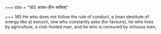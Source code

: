 +++
title = "165 आचार-हीनः क्लीबश्"

+++
165	He who does not follow the rule of conduct, a (man destitute of energy like a) eunuch, one who constantly asks (for favours), he who lives by agriculture, a club-footed man, and he who is censured by virtuous men,